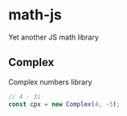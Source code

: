 # math-js
Yet another JS math library

## Complex

Complex numbers library

```js
// 4 - 3i
const cpx = new Complex(4, -3);
```